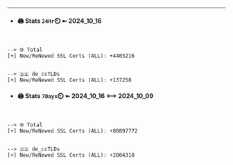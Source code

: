 

---
- #### 🖨️ **Stats** `24Hr`⏲️ ➼ 2024_10_16
```console


--> 🌐 Total
[+] New/ReNewed SSL Certs (ALL): +4403216


--> 🇩🇪 de_ccTLDs
[+] New/ReNewed SSL Certs (ALL): +137258

```

- #### 🖨️ **Stats** `7Days`⏲️ ➼ 2024_10_16 <--> 2024_10_09
```console


--> 🌐 Total
[+] New/ReNewed SSL Certs (ALL): +88897772


--> 🇩🇪 de_ccTLDs
[+] New/ReNewed SSL Certs (ALL): +2804318

```

